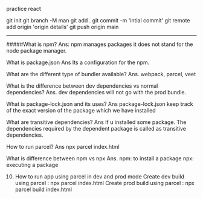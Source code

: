 practice react

git init
git branch -M man
git add .
git commit -m 'intial commit'
git remote add origin 'origin details'
git push origin main


-------------
#####What is npm?
Ans: npm manages packages it does not stand for the node package manager. 

What is package.json
Ans Its a configuration for the npm.

What are the different type of bundler available?
Ans. webpack, parcel, veet

What is the difference between dev dependencies vs normal dependencies?
Ans. dev dependencies will not go with the prod bundle.

What is package-lock.json and its uses?
Ans package-lock.json keep track of the exact version of the package which we have installed 

What are transitive dependencies?
Ans If u installed some package. The  dependencies required by the dependent package is called as transitive dependencies.

How to run parcel?
Ans npx parcel index.html

What is difference between npm vs npx
Ans. npm: to install a package
     npx: executing a package

10. How to run app using parcel in dev and prod mode
Create dev build using parcel : npx parcel index.html
Create prod build using parcel : npx parcel build index.html

